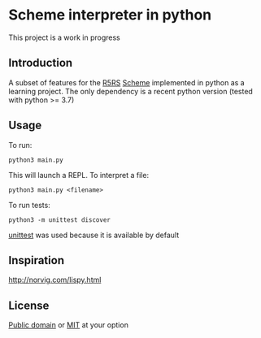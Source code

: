 # Scheme interpreter in python

This project is a work in progress

## Introduction
A subset of features for the
[R5RS](https://schemers.org/Documents/Standards/R5RS)
[Scheme](https://en.wikipedia.org/wiki/Scheme_(programming_language))
implemented in python as a learning project. The only dependency is a recent
python version (tested with python >= 3.7)

## Usage
To run:
```
python3 main.py
```
This will launch a REPL. To interpret a file:
```
python3 main.py <filename>
```

To run tests:
```
python3 -m unittest discover
```
[unittest](https://docs.python.org/3/library/unittest.html) was used because it
is available by default

## Inspiration
http://norvig.com/lispy.html

## License
[Public domain](https://unlicense.org) or
[MIT](https://opensource.org/licenses/MIT) at your option
